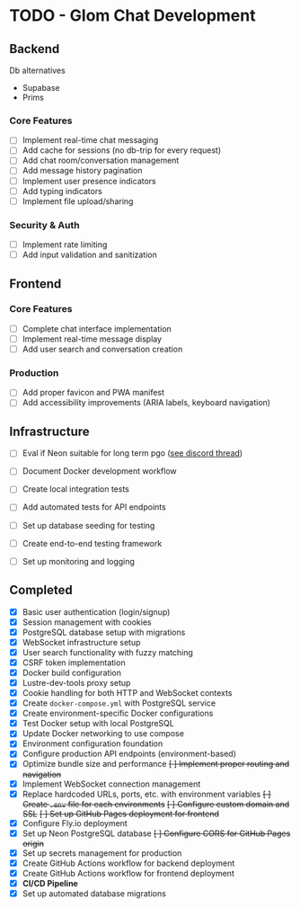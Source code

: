 # TODO - Glom Chat Development

## Backend

Db alternatives 
- Supabase
- Prims

### Core Features
- [ ] Implement real-time chat messaging
- [ ] Add cache for sessions (no db-trip for every request)
- [ ] Add chat room/conversation management
- [ ] Add message history pagination
- [ ] Implement user presence indicators
- [ ] Add typing indicators
- [ ] Implement file upload/sharing

### Security & Auth
- [ ] Implement rate limiting
- [ ] Add input validation and sanitization

## Frontend

### Core Features
- [ ] Complete chat interface implementation
- [ ] Implement real-time message display
- [ ] Add user search and conversation creation

### Production
- [ ] Add proper favicon and PWA manifest
- [ ] Add accessibility improvements (ARIA labels, keyboard navigation)

## Infrastructure

- [ ] Eval if Neon suitable for long term pgo ([see discord thread](https://discord.com/channels/768594524158427167/1417525313591574528))
- [ ] Document Docker development workflow
- [ ] Create local integration tests
- [ ] Add automated tests for API endpoints
- [ ] Set up database seeding for testing
- [ ] Create end-to-end testing framework
- [ ] Set up monitoring and logging


## Completed

- [x] Basic user authentication (login/signup)
- [x] Session management with cookies
- [x] PostgreSQL database setup with migrations
- [x] WebSocket infrastructure setup
- [x] User search functionality with fuzzy matching
- [x] CSRF token implementation
- [x] Docker build configuration
- [x] Lustre-dev-tools proxy setup
- [x] Cookie handling for both HTTP and WebSocket contexts
- [x] Create `docker-compose.yml` with PostgreSQL service
- [x] Create environment-specific Docker configurations
- [x] Test Docker setup with local PostgreSQL
- [x] Update Docker networking to use compose
- [x] Environment configuration foundation
- [x] Configure production API endpoints (environment-based)
- [x] Optimize bundle size and performance
~~[ ] Implement proper routing and navigation~~
- [x] Implement WebSocket connection management
- [x] Replace hardcoded URLs, ports, etc. with environment variables
~~[ ] Create `.env` file for each environments~~
~~[ ] Configure custom domain and SSL~~
~~[ ] Set up GitHub Pages deployment for frontend~~
- [x] Configure Fly.io deployment
- [x] Set up Neon PostgreSQL database
~~[ ] Configure CORS for GitHub Pages origin~~
- [x] Set up secrets management for production
- [x] Create GitHub Actions workflow for backend deployment
- [x] Create GitHub Actions workflow for frontend deployment
- [x] **CI/CD Pipeline**
- [x] Set up automated database migrations
